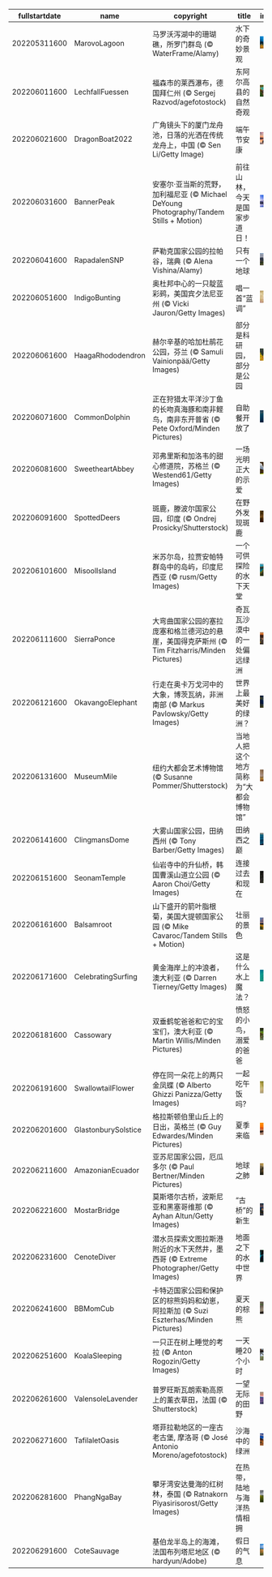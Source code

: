 |fullstartdate|name|copyright|title|image|
|--|--|--|--|--|
202205311600|MarovoLagoon|马罗沃泻湖中的珊瑚礁，所罗门群岛 (© WaterFrame/Alamy)|水下的奇妙景观|![](/zh-CN/2022/06/202205311600MarovoLagoon.jpg)|
202206011600|LechfallFuessen|福森市的莱西瀑布，德国拜仁州 (© Sergej Razvod/agefotostock)|东阿尔高县的自然奇观|![](/zh-CN/2022/06/202206011600LechfallFuessen.jpg)|
202206021600|DragonBoat2022|广角镜头下的厦门龙舟池，日落的光洒在传统龙舟上，中国 (© Sen Li/Getty Image)|端午节安康|![](/zh-CN/2022/06/202206021600DragonBoat2022.jpg)|
202206031600|BannerPeak|安塞尔·亚当斯的荒野，加利福尼亚 (© Michael DeYoung Photography/Tandem Stills + Motion)|前往山林，今天是国家步道日！|![](/zh-CN/2022/06/202206031600BannerPeak.jpg)|
202206041600|RapadalenSNP|萨勒克国家公园的拉帕谷，瑞典 (© Alena Vishina/Alamy)|只有一个地球|![](/zh-CN/2022/06/202206041600RapadalenSNP.jpg)|
202206051600|IndigoBunting|奥杜邦中心的一只靛蓝彩鹀，美国宾夕法尼亚州 (© Vicki Jauron/Getty Images)|唱一首“蓝调”|![](/zh-CN/2022/06/202206051600IndigoBunting.jpg)|
202206061600|HaagaRhododendron|赫尔辛基的哈加杜鹃花公园，芬兰 (© Samuli Vainionpää/Getty Images)|部分是科研园，部分是公园|![](/zh-CN/2022/06/202206061600HaagaRhododendron.jpg)|
202206071600|CommonDolphin|正在狩猎太平洋沙丁鱼的长吻真海豚和南非鲣鸟，南非东开普省 (© Pete Oxford/Minden Pictures)|自助餐开放了|![](/zh-CN/2022/06/202206071600CommonDolphin.jpg)|
202206081600|SweetheartAbbey|邓弗里斯和加洛韦的甜心修道院，苏格兰 (© Westend61/Getty Images)|一场光明正大的示爱|![](/zh-CN/2022/06/202206081600SweetheartAbbey.jpg)|
202206091600|SpottedDeers|斑鹿，滕波尔国家公园，印度 (© Ondrej Prosicky/Shutterstock)|在野外发现斑鹿|![](/zh-CN/2022/06/202206091600SpottedDeers.jpg)|
202206101600|MisoolIsland|米苏尔岛，拉贾安帕特群岛中的岛屿，印度尼西亚 (© rusm/Getty Images)|一个可供探险的水下天堂|![](/zh-CN/2022/06/202206101600MisoolIsland.jpg)|
202206111600|SierraPonce|大弯曲国家公园的塞拉庞塞和格兰德河边的悬崖，美国得克萨斯州 (© Tim Fitzharris/Minden Pictures)|奇瓦瓦沙漠中的一处偏远绿洲|![](/zh-CN/2022/06/202206111600SierraPonce.jpg)|
202206121600|OkavangoElephant|行走在奥卡万戈河中的大象，博茨瓦纳，非洲南部 (© Markus Pavlowsky/Getty Images)|世界上最美好的绿洲？|![](/zh-CN/2022/06/202206121600OkavangoElephant.jpg)|
202206131600|MuseumMile|纽约大都会艺术博物馆 (© Susanne Pommer/Shutterstock)|当地人把这个地方简称为“大都会博物馆”|![](/zh-CN/2022/06/202206131600MuseumMile.jpg)|
202206141600|ClingmansDome|大雾山国家公园，田纳西州 (© Tony Barber/Getty Images)|田纳西之巅|![](/zh-CN/2022/06/202206141600ClingmansDome.jpg)|
202206151600|SeonamTemple|仙岩寺中的升仙桥，韩国曹溪山道立公园 (© Aaron Choi/Getty Images)|连接过去和现在|![](/zh-CN/2022/06/202206151600SeonamTemple.jpg)|
202206161600|Balsamroot|山下盛开的箭叶脂根菊，美国大提顿国家公园 (© Mike Cavaroc/Tandem Stills + Motion)|壮丽的景色|![](/zh-CN/2022/06/202206161600Balsamroot.jpg)|
202206171600|CelebratingSurfing|黄金海岸上的冲浪者，澳大利亚 (© Darren Tierney/Getty Images)|这是什么水上魔法？|![](/zh-CN/2022/06/202206171600CelebratingSurfing.jpg)|
202206181600|Cassowary|双垂鹤鸵爸爸和它的宝宝们，澳大利亚 (© Martin Willis/Minden Pictures)|愤怒的小鸟，溺爱的爸爸|![](/zh-CN/2022/06/202206181600Cassowary.jpg)|
202206191600|SwallowtailFlower|停在同一朵花上的两只金凤蝶 (© Alberto Ghizzi Panizza/Getty Images)|一起吃午饭吗?|![](/zh-CN/2022/06/202206191600SwallowtailFlower.jpg)|
202206201600|GlastonburySolstice|格拉斯顿伯里山丘上的日出，英格兰 (© Guy Edwardes/Minden Pictures)|夏季来临|![](/zh-CN/2022/06/202206201600GlastonburySolstice.jpg)|
202206211600|AmazonianEcuador|亚苏尼国家公园，厄瓜多尔 (© Paul Bertner/Minden Pictures)|地球之肺|![](/zh-CN/2022/06/202206211600AmazonianEcuador.jpg)|
202206221600|MostarBridge|莫斯塔尔古桥，波斯尼亚和黑塞哥维那 (© Ayhan Altun/Getty Images)|“古桥”的新生|![](/zh-CN/2022/06/202206221600MostarBridge.jpg)|
202206231600|CenoteDiver|潜水员探索文图拉斯港附近的水下天然井，墨西哥 (© Extreme Photographer/Getty Images)|地面之下的水中世界|![](/zh-CN/2022/06/202206231600CenoteDiver.jpg)|
202206241600|BBMomCub|卡特迈国家公园和保护区的棕熊妈妈和幼崽，阿拉斯加 (© Suzi Eszterhas/Minden Pictures)|夏天的棕熊|![](/zh-CN/2022/06/202206241600BBMomCub.jpg)|
202206251600|KoalaSleeping|一只正在树上睡觉的考拉 (© Anton Rogozin/Getty Images)|一天睡20个小时|![](/zh-CN/2022/06/202206251600KoalaSleeping.jpg)|
202206261600|ValensoleLavender|普罗旺斯瓦朗索勒高原上的薰衣草田，法国 (© Shutterstock)|一望无际的田野|![](/zh-CN/2022/06/202206261600ValensoleLavender.jpg)|
202206271600|TafilaletOasis|塔菲拉勒地区的一座古老古堡, 摩洛哥 (© José Antonio Moreno/agefotostock)|沙海中的绿洲|![](/zh-CN/2022/06/202206271600TafilaletOasis.jpg)|
202206281600|PhangNgaBay|攀牙湾安达曼海的红树林，泰国 (© Ratnakorn Piyasirisorost/Getty Images)|在热带，陆地与海洋热情相拥|![](/zh-CN/2022/06/202206281600PhangNgaBay.jpg)|
202206291600|CoteSauvage|基伯龙半岛上的海滩，法国布列塔尼地区 (© hardyun/Adobe)|假日的气息|![](/zh-CN/2022/06/202206291600CoteSauvage.jpg)|
